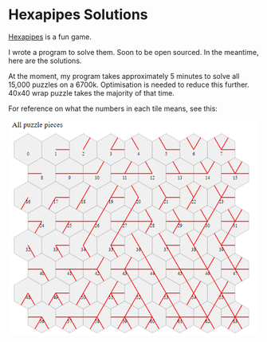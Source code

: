 # Hexapipes Solutions

[Hexapipes](https://github.com/gereleth/hexapipes) is a fun game.

I wrote a program to solve them. Soon to be open sourced.
In the meantime, here are the solutions.

At the moment, my program takes approximately 5 minutes to solve all 15,000 puzzles on a 6700k.
Optimisation is needed to reduce this further. 40x40 wrap puzzle takes the majority of that time.

For reference on what the numbers in each tile means, see this:

![All of the tiles](/assets/tile-reference.png)
